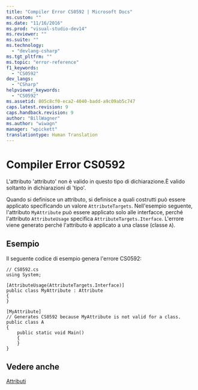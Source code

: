 ```yaml
---
title: "Compiler Error CS0592 | Microsoft Docs"
ms.custom: ""
ms.date: "11/16/2016"
ms.prod: "visual-studio-dev14"
ms.reviewer: ""
ms.suite: ""
ms.technology: 
  - "devlang-csharp"
ms.tgt_pltfrm: ""
ms.topic: "error-reference"
f1_keywords: 
  - "CS0592"
dev_langs: 
  - "CSharp"
helpviewer_keywords: 
  - "CS0592"
ms.assetid: 805c8cf0-eca2-4040-badd-a9c09ab5c747
caps.latest.revision: 9
caps.handback.revision: 9
author: "BillWagner"
ms.author: "wiwagn"
manager: "wpickett"
translationtype: Human Translation
---
```

# Compiler Error CS0592
L'attributo 'attributo' non è valido in questo tipo di dichiarazione.È valido soltanto in dichiarazioni di 'tipo'.  
  
 Quando si definisce un attributo, si definisce a quali costrutti può essere applicato specificando un valore `AttributeTargets`.  Nell'esempio seguente, l'attributo `MyAttribute` può essere applicato solo alle interfacce, perché l'attributo `AttributeUsage` specifica `AttributeTargets.Iterface`.  L'errore viene generato perché l'attributo è applicato a una classe \(classe `A`\).  
  
## Esempio  
 Il seguente codice di esempio genera l'errore CS0592:  
  
```  
// CS0592.cs  
using System;  
  
[AttributeUsage(AttributeTargets.Interface)]  
public class MyAttribute : Attribute   
{  
}  
  
[MyAttribute]  
// Generates CS0592 because MyAttribute is not valid for a class.   
public class A    
{  
    public static void Main()  
    {  
    }  
}  
```  
  
## Vedere anche  
 [Attributi](../Topic/Attributes%20\(C%23%20and%20Visual%20Basic\).md)